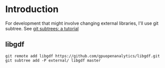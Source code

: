 # Introduction

For development that might involve changing external libraries, I'll use git subtree. See [git subtrees: a tutorial](https://medium.com/@v/git-subtrees-a-tutorial-6ff568381844)

## libgdf

```
git remote add libgdf https://github.com/gpuopenanalytics/libgdf.git
git subtree add -P external/ libgdf master

```
